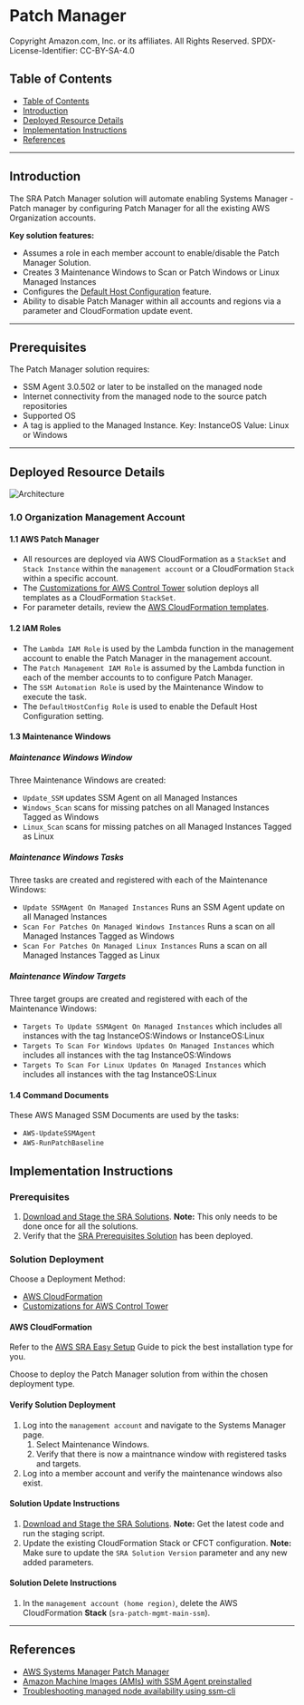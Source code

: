 # Patch Manager<!-- omit in toc -->

Copyright Amazon.com, Inc. or its affiliates. All Rights Reserved. SPDX-License-Identifier: CC-BY-SA-4.0

## Table of Contents

- [Table of Contents](#table-of-contents)
- [Introduction](#introduction)
- [Deployed Resource Details](#deployed-resource-details)
- [Implementation Instructions](#implementation-instructions)
- [References](#references)

---

## Introduction

The SRA Patch Manager solution will automate enabling Systems Manager - Patch manager by configuring Patch Manager for all the existing AWS Organization accounts.

**Key solution features:**
- Assumes a role in each member account to enable/disable the Patch Manager Solution.
- Creates 3 Maintenance Windows to Scan or Patch Windows or Linux Managed Instances
- Configures the [Default Host Configuration](https://docs.aws.amazon.com/systems-manager/latest/userguide/quick-setup-default-host-management-configuration.html) feature.
- Ability to disable Patch Manager within all accounts and regions via a parameter and CloudFormation update event.

---

## Prerequisites

The Patch Manager solution requires:
- SSM Agent 3.0.502 or later to be installed on the managed node
- Internet connectivity from the managed node to the source patch repositories
- Supported OS
- A tag is applied to the Managed Instance. Key: InstanceOS Value: Linux or Windows

---

## Deployed Resource Details

![Architecture](./documentation/patchmgr.png)

### 1.0 Organization Management Account<!-- omit in toc -->

#### 1.1 AWS Patch Manager<!-- omit in toc -->

- All resources are deployed via AWS CloudFormation as a `StackSet` and `Stack Instance` within the `management account` or a CloudFormation `Stack` within a specific account.
- The [Customizations for AWS Control Tower](https://aws.amazon.com/solutions/implementations/customizations-for-aws-control-tower/) solution deploys all templates as a CloudFormation `StackSet`.
- For parameter details, review the [AWS CloudFormation templates](templates/).

#### 1.2 IAM Roles<!-- omit in toc -->

- The `Lambda IAM Role` is used by the Lambda function in the management account to enable the Patch Manager in the management account.
- The `Patch Management IAM Role` is assumed by the Lambda function in each of the member accounts to to configure Patch Manager.
- The `SSM Automation Role` is used by the Maintenance Window to execute the task.
- The `DefaultHostConfig Role` is used to enable the Default Host Configuration setting.

#### 1.3 Maintenance Windows<!-- omit in toc -->

##### Maintenance Windows Window

Three Maintenance Windows are created:
- `Update_SSM` updates SSM Agent on all Managed Instances
- `Windows_Scan` scans for missing patches on all Managed Instances Tagged as Windows
- `Linux_Scan` scans for missing patches on all Managed Instances Tagged as Linux

##### Maintenance Windows Tasks

Three tasks are created and registered with each of the Maintenance Windows:
- `Update SSMAgent On Managed Instances` Runs an SSM Agent update on all Managed Instances
- `Scan For Patches On Managed Windows Instances` Runs a scan on all Managed Instances Tagged as Windows
- `Scan For Patches On Managed Linux Instances` Runs a scan on all Managed Instances Tagged as Linux

##### Maintenance Window Targets

Three target groups are created and registered with each of the Maintenance Windows:
- `Targets To Update SSMAgent On Managed Instances` which includes all instances with the tag InstanceOS:Windows or InstanceOS:Linux
- `Targets To Scan For Windows Updates On Managed Instances`  which includes all instances with the tag InstanceOS:Windows
- `Targets To Scan For Linux Updates On Managed Instances`  which includes all instances with the tag InstanceOS:Linux

#### 1.4 Command Documents<!-- omit in toc -->

These AWS Managed SSM Documents are used by the tasks:
- `AWS-UpdateSSMAgent`
- `AWS-RunPatchBaseline`



## Implementation Instructions

### Prerequisites<!-- omit in toc -->

1. [Download and Stage the SRA Solutions](../../../docs/DOWNLOAD-AND-STAGE-SOLUTIONS.md). **Note:** This only needs to be done once for all the solutions.
2. Verify that the [SRA Prerequisites Solution](../../common/common_prerequisites/) has been deployed.

### Solution Deployment<!-- omit in toc -->

Choose a Deployment Method:

- [AWS CloudFormation](#aws-cloudformation)
- [Customizations for AWS Control Tower](../../../docs/CFCT-DEPLOYMENT-INSTRUCTIONS.md)

#### AWS CloudFormation<!-- omit in toc -->

Refer to the [AWS SRA Easy Setup](https://github.com/aws-samples/aws-security-reference-architecture-examples/tree/main/aws_sra_examples/easy_setup#customizations-for-control-tower-implementation-instructions) Guide to pick the best installation type for you.

Choose to deploy the Patch Manager solution from within the chosen deployment type.

#### Verify Solution Deployment<!-- omit in toc -->

1. Log into the `management account` and navigate to the Systems Manager page.
   1. Select Maintenance Windows.
   2. Verify that there is now a maintnance window with registered tasks and targets.
2. Log into a member account and verify the maintenance windows also exist.

#### Solution Update Instructions<!-- omit in toc -->

1. [Download and Stage the SRA Solutions](../../../docs/DOWNLOAD-AND-STAGE-SOLUTIONS.md). **Note:** Get the latest code and run the staging script.
2. Update the existing CloudFormation Stack or CFCT configuration. **Note:** Make sure to update the `SRA Solution Version` parameter and any new added parameters.

#### Solution Delete Instructions<!-- omit in toc -->

1. In the `management account (home region)`, delete the AWS CloudFormation **Stack** (`sra-patch-mgmt-main-ssm`).

---

## References

- [AWS Systems Manager Patch Manager](https://docs.aws.amazon.com/systems-manager/latest/userguide/patch-manager.html)
- [Amazon Machine Images (AMIs) with SSM Agent preinstalled](https://docs.aws.amazon.com/systems-manager/latest/userguide/ami-preinstalled-agent.html)
- [Troubleshooting managed node availability using ssm-cli](https://docs.aws.amazon.com/systems-manager/latest/userguide/ssm-cli.html)
